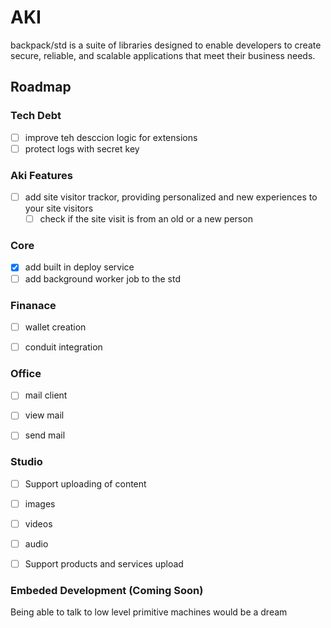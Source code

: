 # AKI

backpack/std is a suite of libraries designed to enable developers to create
secure, reliable, and scalable applications that meet their business needs.

## Roadmap

### Tech Debt
- [ ] improve teh desccion logic for extensions
- [ ] protect logs with secret key

### Aki Features

- [ ] add site visitor trackor, providing personalized and new experiences to
      your site visitors
  - [ ] check if the site visit is from an old or a new person

### Core

- [x] add built in deploy service
- [ ] add background worker job to the std

### Finanace
- [ ] wallet creation
- [ ] conduit integration


### Office
- [ ] mail client
- [ ] view mail
- [ ] send mail



### Studio
- [ ] Support uploading of content
- [ ] images
- [ ] videos
- [ ] audio

- [ ] Support products and services upload

### Embeded Development (Coming Soon)
Being able to talk to low level primitive machines would be a dream



